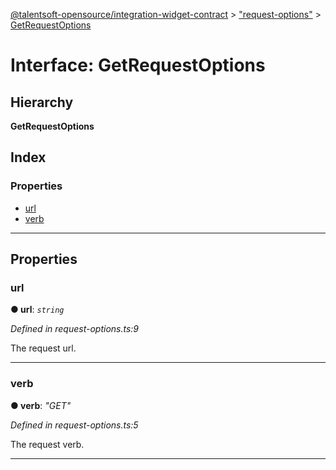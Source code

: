 [@talentsoft-opensource/integration-widget-contract](../README.md) > ["request-options"](../modules/_request_options_.md) > [GetRequestOptions](../interfaces/_request_options_.getrequestoptions.md)

# Interface: GetRequestOptions

## Hierarchy

**GetRequestOptions**

## Index

### Properties

* [url](_request_options_.getrequestoptions.md#url)
* [verb](_request_options_.getrequestoptions.md#verb)

---

## Properties

<a id="url"></a>

###  url

**● url**: *`string`*

*Defined in request-options.ts:9*

The request url.

___
<a id="verb"></a>

###  verb

**● verb**: *"GET"*

*Defined in request-options.ts:5*

The request verb.

___


